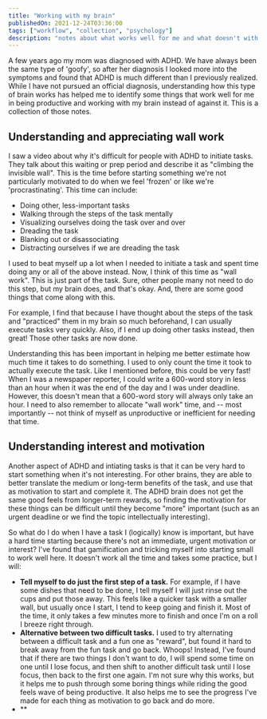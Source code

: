 ```yaml
---
title: "Working with my brain"
publishedOn: 2021-12-24T03:36:00
tags: ["workflow", "collection", "psychology"]
description: "notes about what works well for me and what doesn't with ADHD"
---
```


A few years ago my mom was diagnosed with ADHD. We have always been the same type of 'goofy', so after her diagnosis I looked more into the symptoms and found that ADHD is much different than I previously realized. While I have not pursued an official diagnosis, understanding how this type of brain works has helped me to identify some things that work well for me in being productive and working with my brain instead of against it. This is a collection of those notes.

## Understanding and appreciating wall work

I saw a video about why it's difficult for people with ADHD to initiate tasks. They talk about this waiting or prep period and describe it as "climbing the invisible wall". This is the time before starting something we're not particularly motivated to do when we feel 'frozen' or like we're 'procrastinating'. This time can include:

- Doing other, less-important tasks
- Walking through the steps of the task mentally
- Visualizing ourselves doing the task over and over
- Dreading the task
- Blanking out or disassociating 
- Distracting ourselves if we are dreading the task

I used to beat myself up a lot when I needed to initiate a task and spent time doing any or all of the above instead. Now, I think of this time as "wall work". This is just part of the task. Sure, other people many not need to do this step, but my brain does, and that's okay. And, there are some good things that come along with this.

For example, I find that because I have thought about the steps of the task and "practiced" them in my brain so much beforehand, I can usually execute tasks very quickly. Also, if I end up doing other tasks instead, then great! Those other tasks are now done.

Understanding this has been important in helping me better estimate how much time it takes to do something. I used to only count the time it took to actually execute the task. Like I mentioned before, this could be very fast! When I was a newspaper reporter, I could write a 600-word story in less than an hour when it was the end of the day and I was under deadline. However, this doesn't mean that a 600-word story will always only take an hour. I need to also remember to allocate "wall work" time, and -- most importantly -- not think of myself as unproductive or inefficient for needing that time.

## Understanding interest and motivation

Another aspect of ADHD and intiating tasks is that it can be very hard to start something when it's not interesting. For other brains, they are able to better translate the medium or long-term benefits of the task, and use that as motivation to start and complete it. The ADHD brain does not get the same good feels from longer-term rewards, so finding the motivation for these things can be difficult until they become "more" important (such as an urgent deadline or we find the topic intellectually interesting). 

So what do I do when I have a task I (logically) know is important, but have a hard time starting because there's not an immediate, urgent motivation or interest? I've found that gamification and tricking myself into starting small to work well here. It doesn't work all the time and takes some practice, but I will:

- **Tell myself to do just the first step of a task.** For example, if I have some dishes that need to be done, I tell myself I will just rinse out the cups and put those away. This feels like a quicker task with a smaller wall, but usually once I start, I tend to keep going and finish it. Most of the time, it only takes a few minutes more to finish and once I'm on a roll I breeze right through.
- **Alternative between two difficult tasks.** I used to try alternating between a difficult task and a fun one as "reward", but found it hard to break away from the fun task and go back. Whoops! Instead, I've found that if there are two things I don't want to do, I will spend some time on one until I lose focus, and then shift to another difficult task until I lose focus, then back to the first one again. I'm not sure why this works, but it helps me to push through some boring things while riding the good feels wave of being productive. It also helps me to see the progress I've made for each thing as motivation to go back and do more.
- **